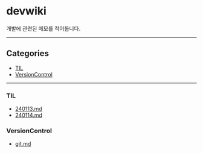 # devwiki

개발에 관련된 메모를 적어둡니다.

---

<!-- sitemap start -->

## Categories

* [TIL](#til)
* [VersionControl](#versioncontrol)

---

### TIL

- [240113.md](/Users/florist/dev/devwiki/TIL/240113.md)
- [240114.md](/Users/florist/dev/devwiki/TIL/240114.md)

### VersionControl

- [git.md](/Users/florist/dev/devwiki/VersionControl/git.md)

<!-- sitemap end -->
